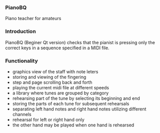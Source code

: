 ### PianoBQ
Piano teacher for amateurs

### Introduction
PianoBQ (Beginer Qt version) checks that the pianist is pressing only the correct keys in a sequence specified in a MIDI file.

### Functionality
- graphics view of the staff with note leters
- storing and viewing of the fingering
- step and page scrolling back and forth
- playing the current midi file at different speeds
- a library where tunes are grouped by category
- rehearsing part of the tune by selecting its beginning and end
- storing the parts of each tune for subsequent rehearsals
- separating left hand notes and right hand notes utilizing different channels
- rehearsal for left or right hand only
- the other hand may be played when one hand is rehearsed